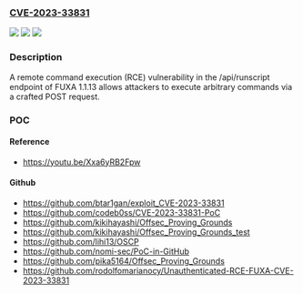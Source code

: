 ### [CVE-2023-33831](https://cve.mitre.org/cgi-bin/cvename.cgi?name=CVE-2023-33831)
![](https://img.shields.io/static/v1?label=Product&message=n%2Fa&color=blue)
![](https://img.shields.io/static/v1?label=Version&message=n%2Fa&color=blue)
![](https://img.shields.io/static/v1?label=Vulnerability&message=n%2Fa&color=brighgreen)

### Description

A remote command execution (RCE) vulnerability in the /api/runscript endpoint of FUXA 1.1.13 allows attackers to execute arbitrary commands via a crafted POST request.

### POC

#### Reference
- https://youtu.be/Xxa6yRB2Fpw

#### Github
- https://github.com/btar1gan/exploit_CVE-2023-33831
- https://github.com/codeb0ss/CVE-2023-33831-PoC
- https://github.com/kikihayashi/Offsec_Proving_Grounds
- https://github.com/kikihayashi/Offsec_Proving_Grounds_test
- https://github.com/lihi13/OSCP
- https://github.com/nomi-sec/PoC-in-GitHub
- https://github.com/pika5164/Offsec_Proving_Grounds
- https://github.com/rodolfomarianocy/Unauthenticated-RCE-FUXA-CVE-2023-33831

